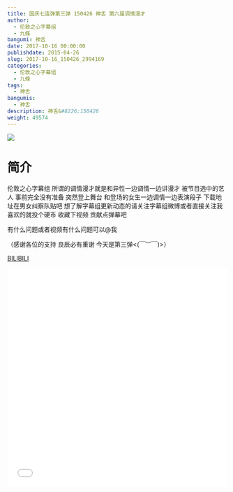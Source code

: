```yaml
---
title: 国庆七连弹第三弹 150426 神舌 第六届调情漫才
author: 
  - 伦敦之心字幕组
  - 九條
bangumi: 神舌
date: 2017-10-16 00:00:00
publishdate: 2015-04-26
slug: 2017-10-16_150426_2994169
categories: 
  - 伦敦之心字幕组
  - 九條
tags: 
  - 神舌
bangumis: 
  - 神舌
description: 神舌&#8226;150426
weight: 49574
---
```


![](https://i.imgur.com/ubj2TI3.jpg)

# 简介  
伦敦之心字幕组 所谓的调情漫才就是和异性一边调情一边讲漫才 被节目选中的艺人 事前完全没有准备 突然登上舞台 和登场的女生一边调情一边表演段子 下载地址在男女纠察队贴吧 想了解字幕组更新动态的请关注字幕组微博或者直接关注我 喜欢的就投个硬币 收藏下视频 贡献点弹幕吧


有什么问题或者视频有什么问题可以@我


（感谢各位的支持 良辰必有重谢 今天是第三弹&lt;(￣︶￣)&gt;）

  [BILIBILI](https://www.bilibili.com/video/av2994169/)


<div class="vcontainer">  <iframe class='video' src="//www.bilibili.com/html/html5player.html?cid=4692626&aid=2994169" width="100%" height="500" frameborder="0" allowfullscreen="allowfullscreen"></iframe></div>
